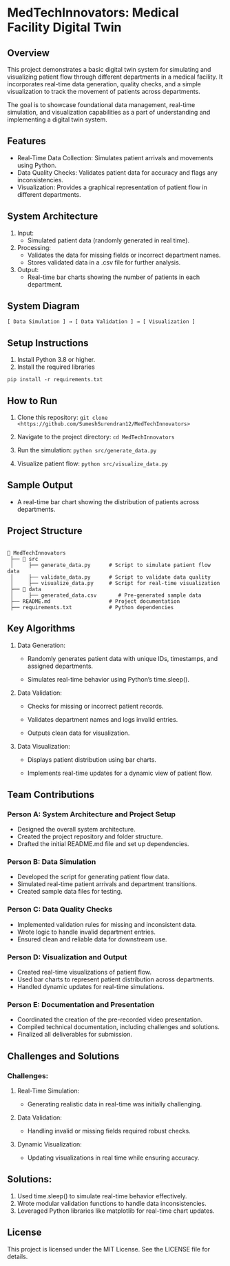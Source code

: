 # MedTechInnovators: Medical Facility Digital Twin

## Overview
This project demonstrates a basic digital twin system for simulating and visualizing patient flow through different departments in a medical facility. It incorporates real-time data generation, quality checks, and a simple visualization to track the movement of patients across departments.

The goal is to showcase foundational data management, real-time simulation, and visualization capabilities as a part of understanding and implementing a digital twin system.

## Features
- Real-Time Data Collection: Simulates patient arrivals and movements using Python.
- Data Quality Checks: Validates patient data for accuracy and flags any inconsistencies.
- Visualization: Provides a graphical representation of patient flow in different departments.

## System Architecture

1. Input:
    - Simulated patient data (randomly generated in real time).
2. Processing:
    - Validates the data for missing fields or incorrect department names.
    - Stores validated data in a .csv file for further analysis.
3. Output:
    - Real-time bar charts showing the number of patients in each department.

## System Diagram

    [ Data Simulation ] → [ Data Validation ] → [ Visualization ]

## Setup Instructions

1. Install Python 3.8 or higher.
2. Install the required libraries

``` pip install -r requirements.txt ```

## How to Run

1. Clone this repository:
``` git clone <https://github.com/SumeshSurendran12/MedTechInnovators> ```

2. Navigate to the project directory:
``` cd MedTechInnovators ```

3. Run the simulation:
``` python src/generate_data.py ```

4. Visualize patient flow:
``` python src/visualize_data.py ```

## Sample Output

- A real-time bar chart showing the distribution of patients across departments.

## Project Structure

```

📂 MedTechInnovators
 ├── 📂 src
 │     ├── generate_data.py      # Script to simulate patient flow data
 │     ├── validate_data.py      # Script to validate data quality
 │     ├── visualize_data.py     # Script for real-time visualization
 ├── 📂 data
 │     ├── generated_data.csv       # Pre-generated sample data
 ├── README.md                   # Project documentation
 ├── requirements.txt            # Python dependencies

```

## Key Algorithms

1. Data Generation:

    - Randomly generates patient data with unique IDs, timestamps, and assigned departments.

    - Simulates real-time behavior using Python’s time.sleep().

2. Data Validation:

    - Checks for missing or incorrect patient records.

    - Validates department names and logs invalid entries.

    - Outputs clean data for visualization.

3. Data Visualization:

    - Displays patient distribution using bar charts.

    - Implements real-time updates for a dynamic view of patient flow.

## Team Contributions

### Person A: System Architecture and Project Setup
- Designed the overall system architecture.
- Created the project repository and folder structure.
- Drafted the initial README.md file and set up dependencies.

### Person B: Data Simulation
- Developed the script for generating patient flow data.
- Simulated real-time patient arrivals and department transitions.
- Created sample data files for testing.

### Person C: Data Quality Checks
- Implemented validation rules for missing and inconsistent data.
- Wrote logic to handle invalid department entries.
- Ensured clean and reliable data for downstream use.

### Person D: Visualization and Output
- Created real-time visualizations of patient flow.
- Used bar charts to represent patient distribution across departments.
- Handled dynamic updates for real-time simulations.

### Person E: Documentation and Presentation
- Coordinated the creation of the pre-recorded video presentation.
- Compiled technical documentation, including challenges and solutions.
- Finalized all deliverables for submission.

## Challenges and Solutions

### Challenges:

1. Real-Time Simulation:
   - Generating realistic data in real-time was initially challenging.
    
2. Data Validation:
   - Handling invalid or missing fields required robust checks.
    
3. Dynamic Visualization:
   - Updating visualizations in real time while ensuring accuracy.

## Solutions:
1. Used time.sleep() to simulate real-time behavior effectively.
2. Wrote modular validation functions to handle data inconsistencies.
3. Leveraged Python libraries like matplotlib for real-time chart updates.

## License
This project is licensed under the MIT License. See the LICENSE file for details.
